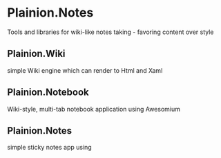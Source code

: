 # Plainion.Notes

Tools and libraries for wiki-like notes taking - favoring content over style


## Plainion.Wiki 

simple Wiki engine which can render to Html and Xaml

## Plainion.Notebook

Wiki-style, multi-tab notebook application using Awesomium

## Plainion.Notes

simple sticky notes app using 


